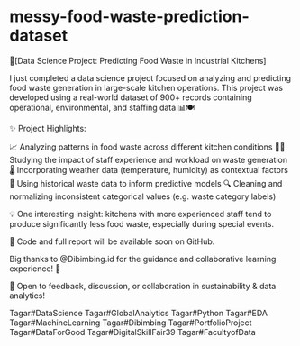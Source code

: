# messy-food-waste-prediction-dataset
🚀[Data Science Project: Predicting Food Waste in Industrial Kitchens]

I just completed a data science project focused on analyzing and predicting food waste generation in large-scale kitchen operations. This project was developed using a real-world dataset of 900+ records containing operational, environmental, and staffing data 📊🍽️

✨ Project Highlights:

📈 Analyzing patterns in food waste across different kitchen conditions
👨‍🍳 Studying the impact of staff experience and workload on waste generation
🌡️ Incorporating weather data (temperature, humidity) as contextual factors
🧠 Using historical waste data to inform predictive models
🔍 Cleaning and normalizing inconsistent categorical values (e.g. waste category labels)

💡 One interesting insight: kitchens with more experienced staff tend to produce significantly less food waste, especially during special events.

📎 Code and full report will be available soon on GitHub.

Big thanks to @Dibimbing.id for the guidance and collaborative learning experience! 🙌

🚀 Open to feedback, discussion, or collaboration in sustainability & data analytics!

Tagar#DataScience Tagar#GlobalAnalytics Tagar#Python Tagar#EDA Tagar#MachineLearning Tagar#Dibimbing Tagar#PortfolioProject Tagar#DataForGood Tagar#DigitalSkillFair39 Tagar#FacultyofData
